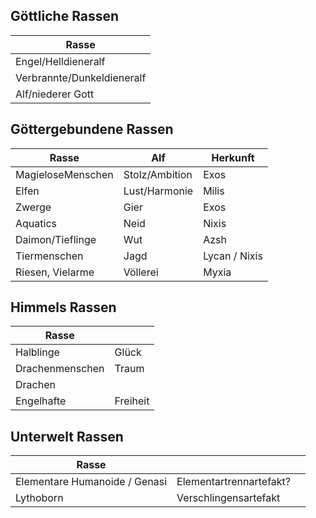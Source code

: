 
## Göttliche Rassen
| Rasse                      |
| -------------------------- |
| Engel/Helldieneralf        |
| Verbrannte/Dunkeldieneralf |
| Alf/niederer Gott                        |

## Göttergebundene Rassen

| Rasse             | Alf            | Herkunft      |
| ----------------- | -------------- | ------------- |
| MagieloseMenschen | Stolz/Ambition | Exos          |
| Elfen             | Lust/Harmonie  | Milis         |
| Zwerge            | Gier           | Exos          |
| Aquatics          | Neid           | Nixis         |
| Daimon/Tieflinge  | Wut            | Azsh          |
| Tiermenschen      | Jagd           | Lycan / Nixis |
| Riesen, Vielarme  | Völlerei       | Myxia         |


## Himmels Rassen

| Rasse           |          |
| --------------- | -------- |
| Halblinge       | Glück    |
| Drachenmenschen | Traum    |
| Drachen         |          |
| Engelhafte      | Freiheit |


## Unterwelt Rassen

| Rasse                         |                         |     |
| ----------------------------- | ----------------------- | --- |
| Elementare Humanoide / Genasi | Elementartrennartefakt? |     |
| Lythoborn                     | Verschlingensartefakt   |     |
